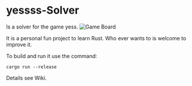 # yessss-Solver

Is a solver for the game yess.
![Game Board](https://github.com/tronta/yess-solver/blob/master/doc/Board.JPG)


It is a personal fun project to learn Rust.
Who ever wants to is welcome to improve it.

To build and run it use the command:

`cargo run --release`

Details see Wiki.
